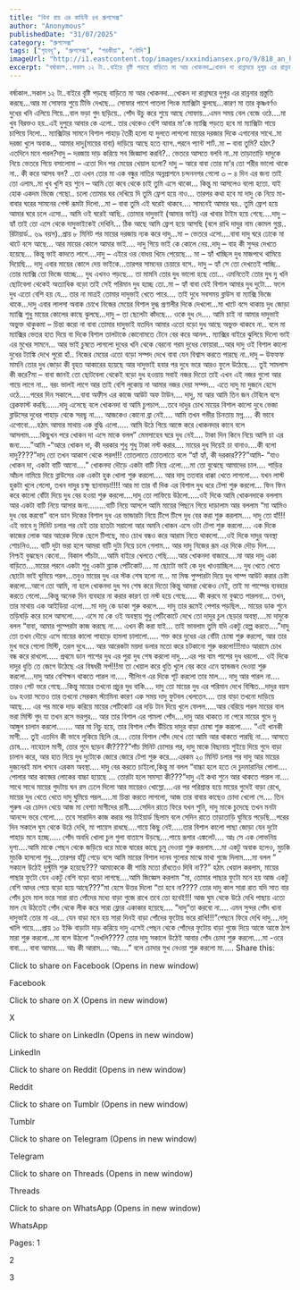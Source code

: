 ```yaml
---
title: "বিনা রায় এর কাহিনী ৪থ গ্রুপসেক্স"
author: "Anonymous"
publishedDate: "31/07/2025"
category: "গ্রুপসেক্স"
tags: ["গৃহবধূ", "গ্রুপসেক্স", "পরকীয়া", "বৌদি"]
imageUrl: "http://i1.eastcontent.top/images/xxxindiansex.pro/9/818_an_hardcore.jpg"
excerpt: "বর্ষাকাল..সকাল ১২ টা..বাইরে বৃষ্টি পড়ছে বাড়িতে মা আর খোকনদা…খোকন দা রান্নাঘরে দুপুর এর রান্ননার প্রস্তুতি করছে…আর মা সোফায় শুয়ে টিভি দেখছে… সোফার পাশে পাতলা পিংক ম্যাক্সিটা ঝুলছে…কারণ মা তার কৃষ্ণবর্..."
---
```


বর্ষাকাল..সকাল ১২ টা..বাইরে বৃষ্টি পড়ছে বাড়িতে মা আর খোকনদা…খোকন দা রান্নাঘরে দুপুর এর রান্ননার প্রস্তুতি করছে…আর মা সোফায় শুয়ে টিভি দেখছে… সোফার পাশে পাতলা পিংক ম্যাক্সিটা ঝুলছে…কারণ মা তার কৃষ্ণবর্ণও দুধের খনি এলিয়ে গিয়ে…বাল ভড়া গুদ ছড়িয়ে.. পোঁদ উচু করে শুয়ে আছে সোফায়…এমন সময় বেল বেজে ওঠে….মা খুব বিরক্তও হয়..এই দুপুরে আবার কে এলো.. তার থেকেও বেশি আবার মা’কে ম্যাক্সি পড়তে হবে মা ম্যাক্সিটা গায়ে চাপিয়ে নিলো… ম্যাক্সিটার সামনে বিশাল পাহাড় তৈরী হলো যা দুলতে লাগলো মায়ের দরজার দিকে এগানোর সাথে..মা দরজা খুলে অবাক… আমার দাদু(মায়ের বাবা) দাড়িয়ে আছে হতে ব্যাগ..পরনে প্যান্ট শার্ট..মা – বাবা তুমি? হঠাৎ? এতদিনে মনে পরল?দাদু – দরজায় দাড় করিয়ে সব জিজ্ঞাসা করবি?.. ভেতরে আসতে বলবি না..মা তাড়াতাড়ি দাদুকে নিয়ে ভেতরে গিয়ে বসালোমা – এতো দিন পর মেয়ের খেয়াল হলো? দাদু – আরে বাবা তোর মা’র তো শরীর ভালো থাকে না.. কী করে আসব বল? ..তা এখন তোর মা এক বন্ধুর নাতির অন্নপ্রাশনে চন্দননগর গেলো ৩ – ৪ দিন এর জন্য তাই তো এলাম..মা খুব খুশি হয় শুনে – আমি তো কবে থেকে চাই তুমি এসে থাকো… কিন্তু মা আসলেও বলো হতো. যাই হোক একদম ভিজে গেছো.. চলো তোমার ঘর দেখিয়ে দি তুমি ফ্রেশ হয়ে নাও… তারপর কথা হবে মা দাদু কে নিয়ে মা-বাবার ঘরের সামনের গেস্ট রূমটা দিলো…মা – বাবা তুমি এই ঘরেই থাকবে…. সামনেই আমার ঘর.. তুমি ফ্রেশ হয়ে আমার ঘরে চলে এসো… আমি ওই ঘরেই আছি.. তোমার দাদুভাই (আমার ভাই) এর খাবার টাইম হয়ে গেছে….দাদু – হ্যাঁ তাই তো এসে থেকে দাদুভাইকেই দেখিনি… ঠিক আছে আমি ফ্রেশ হয়ে আসছি (বলে রাখি দাদুর নাম কোমল গুপ্তা.. রিটায়ার্ড.. ৬৯ বয়স)..প্রায় ৮ মিনিট পর মায়ের দরজায় ন্যক করে দাদু…মা – ভেতরে এসো….বাবা দাদু ঘরে ঢোকে মা থাটে বসে আছে… আর মায়ের কোলে আমার ভাই…. দাদু গিয়ে ভাই কে কোলে নেয়..দাদু – বাহ কী সুন্দর দেখতে হয়েছে… কিন্তু ভাই কাদতে লাগে….দাদু – এইরে ওর বোধয় খিদে পেয়েছে… মা – হ্যাঁ খাচ্ছিল দুধ মাজপথে থামিয়ে দিয়েছি… দাদু এবার মায়ের কোলে দেয় ভাইকে…তারপর সামনের চেয়ারে বসে.. দাদু – হ্যাঁ সে তো দেখতেই পাচ্ছি.. তোর ম্যাক্সি তো ভিজে যাচ্ছে… দুধ এখনও পড়ছে… তা মামনি তোর দুধ ভালো হছে তো… এমনিতেই তোর দুধ দু খনি ছোটবেলা থেকেই অত্যাধিক বড়ো তাই সেই পরিমান দুধ হচ্ছে তো..মা – হ্যাঁ বাবা যেই বিশাল আমার দুধ দুটো… ফলে দুধ এতো বেশি হয় যে… তার না মাত্রই তোমার দাদুভাই খেতে পারে…. তাই দুধে সবসময় ব্লাউস বা ম্যাক্সি ভিজে থাকে…দাদু এবার লালসা অবাক চোখে নিজের মেয়ের বিশাল দুগ্ধ প্রণালীর দিকে দেখলো…মা খাটে বসে থাকায় দুধ জোড়া ম্যাক্সি শুধু মায়ের কোলের কাছে ঝুলছে…দাদু – তা ছেলেটা কাঁদছে… ওকে দুধ দে…. আমি চাই না আমার দাদুভাই অভুক্ত থাকুকমা – চিন্তা করো না বাবা তোমার দাদুভাই যতদিন আমার এতো বড়ো দুধ আছে অভুক্ত থাকবে না.. বলে মা ম্যাক্সির ভেতর হাত দিয়ে বা দিকে বিশাল তালটাকে কোনোমতে টেনে বের করে আনল.. ম্যাক্সির বাইরে ঝুলিয়ে দিলো ভাই এর মুখের সামনে… আর ভাই চুষতে লাগলো দুধের খনি থেকে বেরনো গরম দুধের ফোয়ারা…আর দাদু ওই বিশাল কালো দুধের ট্যাঙ্কি দেখে পুরো হাঁ.. নিজের মেয়ের এতো বড়ো সম্পদ দেখে বাবা যেন বিশ্বাস করতে পারছে না..দাদু – উফফফ মামনি তোর দুধ জোড়া কী বৃহত আকারের হয়েছে আর দাদুভাই হবার পর দুধে ভরে আরও ফুলে উঠেছে…. তুই সামলাস কী করে?মা – বাবা জানই তো ছোটবেলা থেকেই বড়ো দুধ হওয়ায় সবাই নজর দিতো তাই এখন এই নজর গুলো আর গায়ে লাগে না… বরং ভালই লাগে আর তাই বেশি লুকোয় না আমার নজর দেয়া সম্পদ… এতে দাদু মা দুজনে হেসে ওঠে…..পরের দিন সকালে….বাবা অফীস এর কাজে আউট অফ টাউন…. দাদু, মা আর আমি তিন জন টেবিলে বসে ব্রেকফাস্ট করছি……দাদু এসেছে বলে খোকনদা বা আমি চুপচাপ….তবে দাদুর চোখ মায়ের বিশাল কালো দুধে ভেজা ব্লাউসের দুধের পাহাড় থেকে সরছৃ না…. আজকেও কোনো ব্রা নেই…. আমি তখন গভীর চিনতায় মগ্ন…. কী ভাবে এগোবো….হঠাৎ আমার মাথায় এক বুদ্ধি এলো….. আমি উঠে গিয়ে আস্তে করে খোকনদার কানে বলে আসলাম…..কিছুখন পরে খোকন দা এসে মাকে বলল” মেমসাহেব ঘরে দুধ নেই…. টাকা দিন কিনে নিয়ে আসি চা এর জন্য…..”আমি -“আরে খোকন দা, কী দরকার শুধু শুধু টাকা নস্ট করার…. মায়ের দুধ দিয়েই চা বানাও….কী বলো দাদু????”দাদু তো তখন আকাশ থেকে পরল!!! তোতলাতে তোতলাতে বলে “হ্যাঁ হ্যাঁ, কী দরকার???”আমি- “যাও খোকন দা, একটা বাটি আনো….” খোকনদা দৌড়ে একটা বাটি নিয়ে এলো….মা তো বুঝেছে আমাদের চাল…. শাড়ির আঁচল নামিয়ে দিয়ে ব্লাউসের এক একটা হুক খোলা শুরু করলো…. আর দাদু ততবার ধাক্কা খেতে লাগলো…. যখন লাস্ট হুকটা খুলে গেলো, তখন দাদুর চক্ষু ছানাবড়া!!!! আর মা তার বাঁ দিক এর বিশাল দুধ ধরে টেপা শুরু করলো… ফিন ফিন করে কালো বোঁটা দিয়ে দুধ বের হওয়া শুরু করলো….দাদু তো লাফিয়ে উঠলো…..ওই দিকে আমি খোকনদাকে বললাম আর একটা বাটি নিয়ে আসার জন্য……..বাটি নিয়ে আসলে আমি মায়ের পিছনে গিয়ে দাড়ালাম আর বললাম “মা আমিও দুধ বের করবো” বলে ডান দিকের বিশাল দুধ এর ভান্ডারটা নিয়ে টিপে টিপে দুধ বের করা শুরু করলাম…. দাদু তো হাঁ!!! এই ভাবে দু মিনিট চলার পর যেই তার হাতটা সরালো আর অমনি খোকন এসে ওটা টেপা শুরু করলো…. এক দিকে কাজের লোক আর আরেক দিকে ছেলে টিপছে, মাও চোখ বন্ধও করে আরাম নিতে থাকলো….ওই দিকে দাদুর অবস্থা শোচনিও…. বাটি দুটা ভরা হলে আমরা বাটি দুটা নিয়ে চলে গেলাম… আর দাদু নিজের রূম এর দিকে দৌড় দিল…. নিশ্চই বুঝছেন কেনো… বিকাল পাঁচটা….আমি বাইরে খেলতে গেছি…..আর খোকনদা বাজারে….মা আর দাদু একা বাড়িতে….মায়ের পরনে একটা শুধু একটা ব্ল্যাক পেটিকোট…. মা ছোটো ভাই কে দুধ খাওয়াচ্ছিল…. দুধ খেতে খেতে ছোটো ভাই ঘুমিয়ে পরল…তবুও মায়ের দুধ এর স্টক শেষ হলো না… মা মিল্ক পুম্পারটা দিয়ে দুধ পাম্প আউট করার চেষ্টা করলো…আগে তো আমি, না হলে খোকনদা দুধ সব শেষ করে দিতো কিন্তু আমরা থেকেও নেই, তাই মা পাম্পের ব্যবহার করতে গেলো….কিন্তু অনেক দিন ব্যবহার না করার কারণ তা নস্ট হয়ে গেছে….. কী করবে মা বুঝতে পারলনা… তখন, তার মাথায় এক আইডিয়া এলো….মা দাদু কে ডাকা শুরু করলে…. দাদু তার রূমেই পেপার পড়ছিল… মায়ের ডাক শুনে তড়িঘড়ি করে চলে আসলো….. এসে মা কে ওই অবস্থায় শুধু পেটিকোটে দেখে তো দাদুর চুল ছেড়ার অবস্থা….মা দাদুকে বলল “বাবা, আমার পুম্পেরটা কাজ করছে না…. এখন কী করা যাই… তাই ভাবলাম তুমি যদি একটু হেল্প করতে….”দাদু তো তখন দৌড়ে এসে মায়ের কালো পাহাড়ে হামলা চালালো….. শক্ত করে দুধের এর বোঁটা চোষা শুরু করলো, আর তার মুখ ভরে গেলো মিস্টি, তরল দুধে…. আর আরেকটা ময়দা ডলার মতো করে চটকানো শুরু করলো!!!মাও আরামে চোখ বন্ধ করে রাখলো….. প্রথমে ডান পাশের দুধ এর পুরা দুধ শেষ করলো দাদু….এর পর বাম পাশের দুধ ধরলো… ওই দিকে দাদুর ধুতি তে জেগে উঠেছে এর বিষধরী সর্প!!!মা তা খেয়াল করে ধুতি খুলে বের করে এনে হ্যান্ডজব দেওয়া শুরু করলো….দাদু আর বেশিক্ষন থাকতে পারল না….. সীলিংগ এর দিকে শূট করলো তার মাল…. দাদু আর পারল না…. তারও পেট ভরে গেছে…কিন্তু মায়ের তখনো প্রচুর দুধ বাকি…. দাদু তো মায়ের দুধ এর পরিমান দেখে বিস্মিত…দাদুর বয়স ৬৯ হওয়া সত্তেও তার তখনো সেরকম স্ট্যামিনা কারণ এক সময় দাদু ফুটবল খেলতেন…. তার বাড়া তখনো দাড়িয়ে আছে…. এর পর মাকে দাড় করিয়ে মায়ের পেটিকোট এর দড়ি টান দিয়ে খুলে ফেলল…..আর বেরিয়ে পরল মায়ের বাল ভরা মিস্টি গুদ যা তখন রসে ভরপুর… আর তার বিশাল এর গামলা পোঁদ….দাদু আর থাকতে না পেরে মায়ের গুদে দু আঙ্গুল চালান করলো……. আর মা নিচু হয়ে, তার বিশাল পোঁদ উঁচিয়ে দাদুর বাড়া চোষা শুরু করলো….. “এই খানকী মাগী…. তুই এতদিন কী ভাবে লুকিয়ে ছিলি রে…. তোর বিশাল পোঁদ দেখে তো আমি আর থাকতে পারছি না…. আসতে চোষ…. নাহোলে মাগী, তোর গুদে ছাড়ব কী????”পাঁচ মিনিট চোসার পর, দাদু মাকে বিছানায় শুইয়ে দিয়ে গুদে বাড়া চালান করে, আর হাত দিয়ে দুধ দুটোকে জোরে জোরে টেপা শুরু করে….এরকম ২০ মিনিট চলার পর দাদু আর মায়ের দুজনেরই মাল খসবে এরকম অবস্থা…. দাদু বের করতে চাইলো,কিন্তু মা বলল “বাচ্চা হলে হতে দে চুদমারানির পোলা…. পোলার আর কাজের লোকের বাচ্চা হয়েছে … তোরটা হলে সমস্যা কী???”দাদু এই কথা শুনে আর থাকতে পারল না…. সাথে সাথে মায়ের গুদটায় ঘন রস ঢেলে দিলো আর মায়েরও খোস্লো….এর পর পরিশ্রান্ত হয়ে মায়ের গুদেই বাড়া রেখে, মায়ের দুধ খেতে খেতে দাদু ঘুমিয়ে পরল…..মা চিন্তা করতে লাগলো, আজ তার বাবার কাছেও চোদা খেলো সে…. তিন পুরুষ এর চোদন খেয়ে আজ মা বেশ্যা মাগীদের রানী…..সেদিন রাতে ফিরে যখন শুনি, দাদু মাকে চুদেছে তখন মনটা আনন্দে ভরে গেলো…. তবে সারাদিন কাজ করার পর টাইয়ার্ড ছিলাম বলে সেদিন রাতে তাড়াতাড়ি ঘুমিয়ে পড়েছি…পরের দিন সকালে ঘুম থেকে উঠে দেখি, মা পায়েস রাধছে….গায়ে কিছু নেই…..তার বিশাল কালো পাছা জোড়া যেন দুটো পাহাড় মনে হচ্ছে….. পোঁদ অবধি খোলা চুল গুলা বাতাসে উড়ছে….পায়ে রূপার এঙ্কলেট…. আঃ সে এক লোভনিয় দৃশ্য….আমি মাকে পেছন থেকে জড়িয়ে ধরে মাকে ঘারের কাছে চুমু দেওয়া শুরু করলাম….মা একটু অবাক হলেও, মুচকি মুচকি হাসলো শুধু….তারপর হাঁটু গেড়ে বসে আমি মায়ের বিশাল দানব গুলোর মাঝে মাথা গুজে দিলাম….মা বলল ” সকালে উঠেই দুস্টুমি শুরু হয়েছে??? আমাকেকে কী শান্তি মতো রাঁধতেও দিবি না??” হঠাৎ খেয়াল করলাম, মায়ের পাছার ফুটো যেন একটু বেশি বড়ো বড়ো লাগছে….আমি জিজ্ঞেস করলাম “মা, তোমার পাছার ফুটো মনে হয় আজ একটু বেশি আদর পেয়ে বড়ো হয়ে আছে???”মা হেসে উত্তর দিলো “তা হবে না???? তোর দাদু কাল সারা রাত যদি সাত বার পোঁদ চুদে মাল ভরে সারা রাত পোঁদের মধ্যে বাড়া গুজে রাখে তবে তো হবেই!!! আজ ঘুম থেকে উঠে দেখি পাছায় এতো মাল যে উঠতেই পোঁদ থেকে লীক করে সারা ফ্লোর একাকার হয়েছে…. ”দাদু“তা করবো না…. এমন সুন্দর পোঁদ খানা দাদুভাই তোর মা এর… যেন বাড়া মনে হয় সারা দিনই বাড়া পোঁদের ফুটোয় ভরে রাখি!!!”পেছনে ফিরে দেখি দাদু….দাদু খালি গায়ে….প্রায় ১০ ইঞ্চি বাড়াটা দাড় করিয়ে দাদু এসেই পেছন থেকে পোঁদের ফুটোয় বাড়া গুজে দিয়ে আস্তে আস্তে ঠাপ মারা শুরু করলো…মা বলে উঠলো “দেখলি???? তোর দাদু সকালে উঠেই আবার পোঁদ চোদা শুরু করলো….মা -ওরে বাবা…. বাবা আমার…. আঃ কী আরাম…. আঃ….” বলে চোদার সুখ নেওয়া শুরু করলো মা…..
Share this:


Click to share on Facebook (Opens in new window)


Facebook




Click to share on X (Opens in new window)


X




Click to share on LinkedIn (Opens in new window)


LinkedIn




Click to share on Reddit (Opens in new window)


Reddit




Click to share on Tumblr (Opens in new window)


Tumblr




Click to share on Telegram (Opens in new window)


Telegram




Click to share on Threads (Opens in new window)


Threads




Click to share on WhatsApp (Opens in new window)


WhatsApp


Pages: 
1
 
2
 
3

